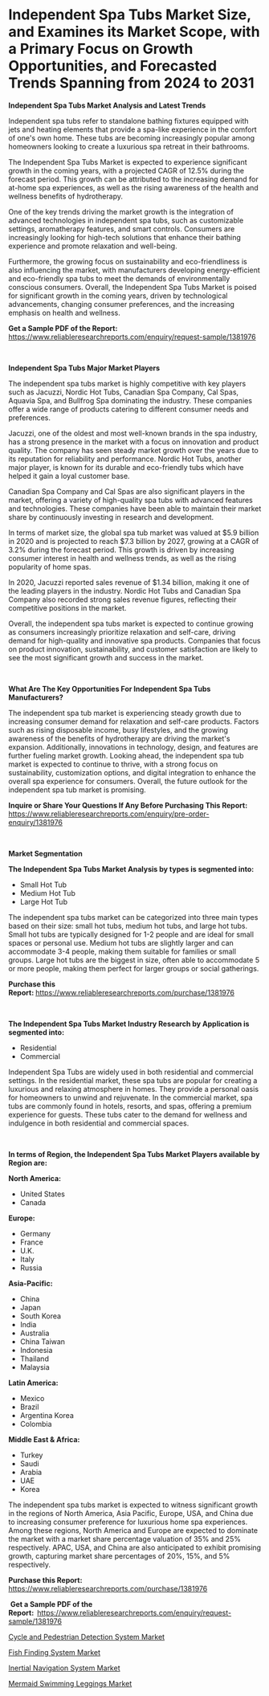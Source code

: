 <p><h1>Independent Spa Tubs Market Size, and Examines its Market Scope, with a Primary Focus on Growth Opportunities, and Forecasted Trends Spanning from 2024 to 2031</h1></p><p><strong>Independent Spa Tubs Market Analysis and Latest Trends</strong></p>
<p><p>Independent spa tubs refer to standalone bathing fixtures equipped with jets and heating elements that provide a spa-like experience in the comfort of one's own home. These tubs are becoming increasingly popular among homeowners looking to create a luxurious spa retreat in their bathrooms.</p><p>The Independent Spa Tubs Market is expected to experience significant growth in the coming years, with a projected CAGR of 12.5% during the forecast period. This growth can be attributed to the increasing demand for at-home spa experiences, as well as the rising awareness of the health and wellness benefits of hydrotherapy.</p><p>One of the key trends driving the market growth is the integration of advanced technologies in independent spa tubs, such as customizable settings, aromatherapy features, and smart controls. Consumers are increasingly looking for high-tech solutions that enhance their bathing experience and promote relaxation and well-being.</p><p>Furthermore, the growing focus on sustainability and eco-friendliness is also influencing the market, with manufacturers developing energy-efficient and eco-friendly spa tubs to meet the demands of environmentally conscious consumers. Overall, the Independent Spa Tubs Market is poised for significant growth in the coming years, driven by technological advancements, changing consumer preferences, and the increasing emphasis on health and wellness.</p></p>
<p><strong>Get a Sample PDF of the Report:&nbsp;</strong> <a href="https://www.reliableresearchreports.com/enquiry/request-sample/1381976">https://www.reliableresearchreports.com/enquiry/request-sample/1381976</a></p>
<p>&nbsp;</p>
<p><strong>Independent Spa Tubs Major Market Players</strong></p>
<p><p>The independent spa tubs market is highly competitive with key players such as Jacuzzi, Nordic Hot Tubs, Canadian Spa Company, Cal Spas, Aquavia Spa, and Bullfrog Spa dominating the industry. These companies offer a wide range of products catering to different consumer needs and preferences.</p><p>Jacuzzi, one of the oldest and most well-known brands in the spa industry, has a strong presence in the market with a focus on innovation and product quality. The company has seen steady market growth over the years due to its reputation for reliability and performance. Nordic Hot Tubs, another major player, is known for its durable and eco-friendly tubs which have helped it gain a loyal customer base.</p><p>Canadian Spa Company and Cal Spas are also significant players in the market, offering a variety of high-quality spa tubs with advanced features and technologies. These companies have been able to maintain their market share by continuously investing in research and development.</p><p>In terms of market size, the global spa tub market was valued at $5.9 billion in 2020 and is projected to reach $7.3 billion by 2027, growing at a CAGR of 3.2% during the forecast period. This growth is driven by increasing consumer interest in health and wellness trends, as well as the rising popularity of home spas.</p><p>In 2020, Jacuzzi reported sales revenue of $1.34 billion, making it one of the leading players in the industry. Nordic Hot Tubs and Canadian Spa Company also recorded strong sales revenue figures, reflecting their competitive positions in the market.</p><p>Overall, the independent spa tubs market is expected to continue growing as consumers increasingly prioritize relaxation and self-care, driving demand for high-quality and innovative spa products. Companies that focus on product innovation, sustainability, and customer satisfaction are likely to see the most significant growth and success in the market.</p></p>
<p>&nbsp;</p>
<p><strong>What Are The Key Opportunities For Independent Spa Tubs Manufacturers?</strong></p>
<p><p>The independent spa tub market is experiencing steady growth due to increasing consumer demand for relaxation and self-care products. Factors such as rising disposable income, busy lifestyles, and the growing awareness of the benefits of hydrotherapy are driving the market's expansion. Additionally, innovations in technology, design, and features are further fueling market growth. Looking ahead, the independent spa tub market is expected to continue to thrive, with a strong focus on sustainability, customization options, and digital integration to enhance the overall spa experience for consumers. Overall, the future outlook for the independent spa tub market is promising.</p></p>
<p><strong>Inquire or Share Your Questions If Any Before Purchasing This Report:</strong> <a href="https://www.reliableresearchreports.com/enquiry/pre-order-enquiry/1381976">https://www.reliableresearchreports.com/enquiry/pre-order-enquiry/1381976</a></p>
<p>&nbsp;</p>
<p><strong>Market Segmentation</strong></p>
<p><strong>The Independent Spa Tubs Market Analysis by types is segmented into:</strong></p>
<p><ul><li>Small Hot Tub</li><li>Medium Hot Tub</li><li>Large Hot Tub</li></ul></p>
<p><p>The independent spa tubs market can be categorized into three main types based on their size: small hot tubs, medium hot tubs, and large hot tubs. Small hot tubs are typically designed for 1-2 people and are ideal for small spaces or personal use. Medium hot tubs are slightly larger and can accommodate 3-4 people, making them suitable for families or small groups. Large hot tubs are the biggest in size, often able to accommodate 5 or more people, making them perfect for larger groups or social gatherings.</p></p>
<p><strong>Purchase this Report:&nbsp;</strong><a href="https://www.reliableresearchreports.com/purchase/1381976">https://www.reliableresearchreports.com/purchase/1381976</a></p>
<p>&nbsp;</p>
<p><strong>The Independent Spa Tubs Market Industry Research by Application is segmented into:</strong></p>
<p><ul><li>Residential</li><li>Commercial</li></ul></p>
<p><p>Independent Spa Tubs are widely used in both residential and commercial settings. In the residential market, these spa tubs are popular for creating a luxurious and relaxing atmosphere in homes. They provide a personal oasis for homeowners to unwind and rejuvenate. In the commercial market, spa tubs are commonly found in hotels, resorts, and spas, offering a premium experience for guests. These tubs cater to the demand for wellness and indulgence in both residential and commercial spaces.</p></p>
<p>&nbsp;</p>
<p><strong>In terms of Region, the Independent Spa Tubs Market Players available by Region are:</strong></p>
<p>
    <p> <strong> North America: </strong>
        <ul>
            <li>United States</li>
            <li>Canada</li>
        </ul>
        </p> 
    <p> <strong> Europe: </strong>
        <ul>
            <li>Germany</li>
            <li>France</li>
            <li>U.K.</li>
            <li>Italy</li>
            <li>Russia</li>
        </ul>
        </p> 
    <p> <strong> Asia-Pacific: </strong>
        <ul>
            <li>China</li>
            <li>Japan</li>
            <li>South Korea</li>
            <li>India</li>
            <li>Australia</li>
            <li>China Taiwan</li>
            <li>Indonesia</li>
            <li>Thailand</li>
            <li>Malaysia</li>
        </ul>
        </p> 
    <p> <strong> Latin America: </strong>
        <ul>
            <li>Mexico</li>
            <li>Brazil</li>
            <li>Argentina Korea</li>
            <li>Colombia</li>
        </ul>
        </p> 
    <p> <strong> Middle East & Africa: </strong>
        <ul>
            <li>Turkey</li>
            <li>Saudi</li>
            <li>Arabia</li>
            <li>UAE</li>
            <li>Korea</li>
        </ul>
    </p>
    </p>
<p><p>The independent spa tubs market is expected to witness significant growth in the regions of North America, Asia Pacific, Europe, USA, and China due to increasing consumer preference for luxurious home spa experiences. Among these regions, North America and Europe are expected to dominate the market with a market share percentage valuation of 35% and 25% respectively. APAC, USA, and China are also anticipated to exhibit promising growth, capturing market share percentages of 20%, 15%, and 5% respectively.</p></p>
<p><strong>Purchase this Report: </strong><a href="https://www.reliableresearchreports.com/purchase/1381976">https://www.reliableresearchreports.com/purchase/1381976</a></p>
<p>&nbsp;<strong>Get a Sample PDF of the Report:&nbsp;&nbsp;</strong><a href="https://www.reliableresearchreports.com/enquiry/request-sample/1381976">https://www.reliableresearchreports.com/enquiry/request-sample/1381976</a></p>
<p><strong></strong></p>
<p><p><a href="https://meowing-canidae-761.notion.site/Cycle-and-Pedestrian-Detection-System-Market-Offer-Valuable-Insights-into-Market-Size-Market-Share--53777ecebc724e39bd4b2194a3e380e1">Cycle and Pedestrian Detection System Market</a></p><p><a href="https://github.com/RoccoManning/Market-Research-Report-List-4/blob/main/fish-finding-system-market.md">Fish Finding System Market</a></p><p><a href="https://view.publitas.com/reportprime-1/global-inertial-navigation-system-market-size-and-market-trends-insights-and-projections-from-2024-to-2031/">Inertial Navigation System Market</a></p><p><a href="https://github.com/edytherolanlouisejk1miz0wig/Market-Research-Report-List-1/blob/main/mermaid-swimming-leggings-market.md">Mermaid Swimming Leggings Market</a></p></p>